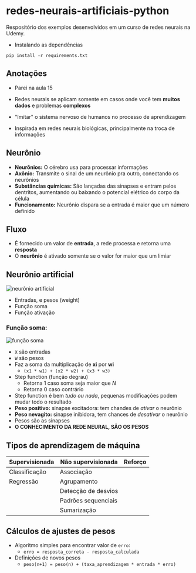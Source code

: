 # redes-neurais-artificiais-python
Respositório dos exemplos desenvolvidos em um curso de redes neurais na Udemy.

- Instalando as dependências
```
pip install -r requirements.txt
```

## Anotações

- Parei na aula 15

- Redes neurais se aplicam somente em casos onde você tem **muitos dados** e problemas **complexos**
- "Imitar" o sistema nervoso de humanos no processo de aprendizagem
- Inspirada em redes neurais biológicas, principalmente na troca de informações

## Neurônio

- **Neurônios:** O cérebro usa para processar informações
- **Axônio:** Transmite o sinal de um neurônio pra outro, conectando os neurônios
- **Substâncias químicas:** São lançadas das sinapses e entram pelos dentritos, aumentando ou baixando o potencial elétrico do corpo da célula
- **Funcionamento:** Neurônio dispara se a entrada é maior que um número definido

## Fluxo

- É fornecido um valor de **entrada**, a rede processa e retorna uma **resposta**
- O **neurônio** é ativado somente se o valor for maior que um limiar

## Neurônio artificial

![neurônio artificial]()

- Entradas, e pesos (weight)
- Função soma
- Função ativação

### Função soma:

![função soma]()

- `X` são entradas
- `W` são pesos
- Faz a soma da multiplicação de **xi** por **wi**
    - `(x1 * w1) + (x2 * w2) + (x3 * w3)`
- Step function (função degrau)
    - Retorna 1 caso soma seja maior que *N*
    - Retorna 0 caso contrário
- Step function é bem *tudo ou nada*, pequenas modificações podem mudar todo o resultado
- **Peso positivo:** sinapse excitadora: tem chandes de *ativar* o neurônio
- **Peso nevagito:** sinapse inibidora, tem chances de *desativar* o neurônio
- Pesos são as sinapses
- **O CONHECIMENTO DA REDE NEURAL, SÃO OS PESOS**

## Tipos de aprendizagem de máquina

| **Supervisionada** | **Não supervisionada** | **Reforço** |
|---|---|---|
| Classificação | Associação |   |
| Regressão | Agrupamento |   |
|   | Detecção de desvios |   |
|   | Padrões sequenciais |   |
|   | Sumarização |   |

## Cálculos de ajustes de pesos

- Algoritmo simples para encontrar valor de `erro`:
    - `erro = resposta_correta - resposta_calculada`
- Definições de novos pesos
    - `peso(n+1) = peso(n) + (taxa_aprendizagem * entrada * erro)`
